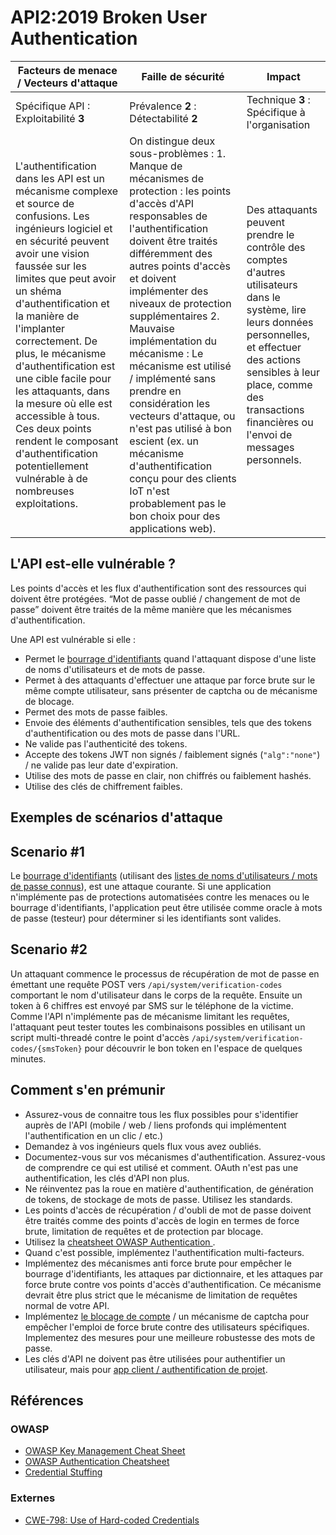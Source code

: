 API2:2019 Broken User Authentication
====================================

| Facteurs de menace / Vecteurs d'attaque | Faille de sécurité | Impact |
| - | - | - |
| Spécifique API : Exploitabilité **3** | Prévalence **2** : Détectabilité **2** | Technique **3** : Spécifique à l'organisation |
| L'authentification dans les API est un mécanisme complexe et source de confusions. Les ingénieurs logiciel et en sécurité peuvent avoir une vision faussée sur les limites que peut avoir un shéma d'authentification et la manière de l'implanter correctement. De plus, le mécanisme d'authentification est une cible facile pour les attaquants, dans la mesure où elle est accessible à tous. Ces deux points rendent le composant d'authentification potentiellement vulnérable à de nombreuses exploitations. | On distingue deux sous-problèmes : 1. Manque de mécanismes de protection : les points d'accès d'API responsables de l'authentification doivent être traités différemment des autres points d'accès et doivent implémenter des niveaux de protection supplémentaires 2. Mauvaise implémentation du mécanisme : Le mécanisme est utilisé / implémenté sans prendre en considération les vecteurs d'attaque, ou n'est pas utilisé à bon escient (ex. un mécanisme d'authentification conçu pour des clients IoT n'est probablement pas le bon choix pour des applications web). | Des attaquants peuvent prendre le contrôle des comptes d'autres utilisateurs dans le système, lire leurs données personnelles, et effectuer des actions sensibles à leur place, comme des transactions financières ou l'envoi de messages personnels. |

## L'API est-elle vulnérable ?

Les points d'accès et les flux d'authentification sont des ressources qui doivent être protégées. “Mot de passe oublié / changement de mot de passe” doivent être traités de la même manière que les mécanismes d'authentification.

Une API est vulnérable si elle :
* Permet le [bourrage d'identifiants][1] quand l'attaquant dispose d'une liste de noms
  d'utilisateurs et de mots de passe.
* Permet à des attaquants d'effectuer une attaque par force brute sur le même compte
  utilisateur, sans présenter de captcha ou de mécanisme de blocage.
* Permet des mots de passe faibles.
* Envoie des éléments d'authentification sensibles, tels que des tokens
  d'authentification ou des mots de passe dans l'URL.
* Ne valide pas l'authenticité des tokens.
* Accepte des tokens JWT non signés / faiblement signés (`"alg":"none"`) / ne
  valide pas leur date d'expiration.
* Utilise des mots de passe en clair, non chiffrés ou faiblement hashés.
* Utilise des clés de chiffrement faibles.

## Exemples de scénarios d'attaque

## Scenario #1

Le [bourrage d'identifiants][1] (utilisant des [listes de noms d'utilisateurs / mots de passe connus][2]), est une attaque courante. Si une application n'implémente pas de protections automatisées contre les menaces ou le bourrage d'identifiants, l'application peut être utilisée comme oracle à mots de passe (testeur) pour déterminer si les identifiants sont valides.

## Scenario #2

Un attaquant commence le processus de récupération de mot de passe en émettant une requête POST vers `/api/system/verification-codes` comportant le nom d'utilisateur dans le corps de la requête. Ensuite un token à 6 chiffres est envoyé par SMS sur le téléphone de la victime. Comme l'API n'implémente pas de mécanisme limitant les requêtes, l'attaquant peut tester toutes les combinaisons possibles en utilisant un script multi-threadé contre le point d'accès `/api/system/verification-codes/{smsToken}` pour découvrir le bon token en l'espace de quelques minutes.

## Comment s'en prémunir

* Assurez-vous de connaitre tous les flux possibles pour s'identifier auprès de
  l'API (mobile / web / liens profonds qui implémentent l'authentification en un
  clic / etc.)
* Demandez à vos ingénieurs quels flux vous avez oubliés.
* Documentez-vous sur vos mécanismes d'authentification. Assurez-vous de comprendre
  ce qui est utilisé et comment. OAuth n'est pas une authentification, les clés
  d'API non plus.
* Ne réinventez pas la roue en matière d'authentification, de génération de tokens,
  de stockage de mots de passe. Utilisez les standards.
* Les points d'accès de récupération / d'oubli de mot de passe doivent être traités 
  comme des points d'accès de login en termes de force brute, limitation de requêtes 
  et de protection par blocage.
* Utilisez la [cheatsheet OWASP Authentication ][3].
* Quand c'est possible, implémentez l'authentification multi-facteurs.
* Implémentez des mécanismes anti force brute pour empêcher le bourrage
  d'identifiants, les attaques par dictionnaire, et les attaques par force brute
  contre vos points d'accès d'authentification. Ce mécanisme devrait être plus strict
  que le mécanisme de limitation de requêtes normal de votre API.
* Implémentez [le blocage de compte][4] / un mécanisme de captcha pour empêcher
  l'emploi de force brute contre des utilisateurs spécifiques. Implementez des
  mesures pour une meilleure robustesse des mots de passe.
* Les clés d'API ne doivent pas être utilisées pour authentifier un utilisateur,
  mais pour [app client / authentification de projet][5].

## Références

### OWASP

* [OWASP Key Management Cheat Sheet][6]
* [OWASP Authentication Cheatsheet][3]
* [Credential Stuffing][1]

### Externes

* [CWE-798: Use of Hard-coded Credentials][7]

[1]: https://www.owasp.org/index.php/Credential_stuffing
[2]: https://github.com/danielmiessler/SecLists
[3]: https://cheatsheetseries.owasp.org/cheatsheets/Authentication_Cheat_Sheet.html
[4]: https://www.owasp.org/index.php/Testing_for_Weak_lock_out_mechanism_(OTG-AUTHN-003)
[5]: https://cloud.google.com/endpoints/docs/openapi/when-why-api-key
[6]: https://www.owasp.org/index.php/Key_Management_Cheat_Sheet
[7]: https://cwe.mitre.org/data/definitions/798.html
